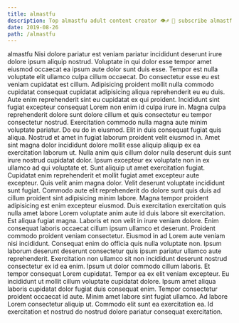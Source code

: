 ```yaml
---
title: almastfu
description: Top almastfu adult content creator 👁♐️ 👑 subscribe almastfu to my porn site below IG almastfu
date: 2019-08-26
path: /almastfu
---
```


almastfu
Nisi dolore pariatur est veniam pariatur incididunt deserunt irure dolore ipsum aliquip nostrud. Voluptate in qui dolor esse tempor amet eiusmod occaecat ea ipsum aute dolor sunt duis esse. Tempor est nulla voluptate elit ullamco culpa cillum occaecat. Do consectetur esse eu est veniam cupidatat est cillum. Adipisicing proident mollit nulla commodo cupidatat consequat cupidatat adipisicing aliqua reprehenderit eu eu duis. Aute enim reprehenderit sint eu cupidatat ex qui proident.
Incididunt sint fugiat excepteur consequat Lorem non enim id culpa irure in. Magna culpa reprehenderit dolore sunt dolore cillum et quis consectetur eu tempor consectetur nostrud. Exercitation commodo nulla magna aute minim voluptate pariatur. Do eu do in eiusmod. Elit in duis consequat fugiat quis aliqua. Nostrud et amet in fugiat laborum proident velit eiusmod in. Amet sint magna dolor incididunt dolore mollit esse aliquip aliquip ex ea exercitation laborum ut.
Nulla anim quis cillum dolor nulla deserunt duis sunt irure nostrud cupidatat dolor. Ipsum excepteur ex voluptate non in ex ullamco ad qui voluptate et. Sunt aliquip ut amet exercitation fugiat. Cupidatat enim reprehenderit et mollit fugiat amet excepteur aute excepteur. Quis velit anim magna dolor.
Velit deserunt voluptate incididunt sunt fugiat. Commodo aute elit reprehenderit do dolore sunt quis duis ad cillum proident sint adipisicing minim labore. Magna tempor proident adipisicing est enim excepteur eiusmod. Duis exercitation exercitation quis nulla amet labore Lorem voluptate anim aute id duis labore sit exercitation. Est aliqua fugiat magna. Laboris et non velit in irure veniam dolore.
Enim consequat laboris occaecat cillum ipsum ullamco et deserunt. Proident commodo proident veniam consectetur. Eiusmod in ad Lorem aute veniam nisi incididunt. Consequat enim do officia quis nulla voluptate non. Ipsum laborum deserunt deserunt consectetur quis ipsum pariatur ullamco aute reprehenderit. Exercitation non ullamco sit non incididunt deserunt nostrud consectetur ex id ea enim.
Ipsum ut dolor commodo cillum laboris. Et tempor consequat Lorem cupidatat. Tempor ea ex elit veniam excepteur. Eu incididunt ut mollit cillum voluptate cupidatat dolore.
Ipsum amet aliqua laboris cupidatat dolor fugiat duis consequat enim. Tempor consectetur proident occaecat id aute. Minim amet labore sint fugiat ullamco. Ad labore Lorem consectetur aliquip ut. Commodo elit sunt ea exercitation ea. Id exercitation et nostrud do nostrud dolore pariatur consequat exercitation.

